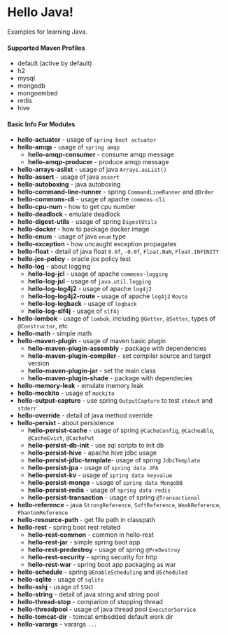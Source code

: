 # Hello Java!

Examples for learning Java.

#### Supported Maven Profiles
- default (active by default)
- h2
- mysql
- mongodb
- mongoembed
- redis
- hive

#### Basic Info For Modules
- **hello-actuator** - usage of `spring boot actuator`
- **hello-amqp** - usage of `spring amqp`
    - **hello-amqp-consumer** - consume amqp message
    - **hello-amqp-producer** - produce amqp message
- **hello-arrays-aslist** - usage of java `Arrays.asList()`
- **hello-assert** - usage of java `assert`
- **hello-autoboxing** - java autoboxing
- **hello-command-line-runner** - spring `CommandLineRunner` and `@Order`
- **hello-commons-cli** - usage of apache `commons-cli`
- **hello-cpu-num** - how to get cpu number
- **hello-deadlock** - emulate deadlock
- **hello-digest-utils** - usage of spring `DigestUtils`
- **hello-docker** - how to package docker image
- **hello-enum** - usage of java `enum` type
- **hello-exception** - how uncaught exception propagates
- **hello-float** - detail of java float `0.0f`, `-0.0f`, `Float.NaN`, `Float.INFINITY`
- **hello-jce-policy** - oracle jce policy test
- **hello-log** - about logging
    - **hello-log-jcl** - usage of apache `commons-logging`
    - **hello-log-jul** - usage of `java.util.logging`
    - **hello-log-log4j2** - usage of apache `log4j2`
    - **hello-log-log4j2-route** - usage of apache `log4j2` `Route`
    - **hello-log-logback** - usage of `logback`
    - **hello-log-slf4j** - usage of `slf4j`
- **hello-lombok** - usage of `lombok`, including `@Getter`, `@Setter`, types of `@Constructor`, etc
- **hello-math** - simple math
- **hello-maven-plugin** - usage of maven basic plugin
    - **hello-maven-plugin-assembly** - package with dependencies
    - **hello-maven-plugin-compiler** - set compiler source and target version
    - **hello-maven-plugin-jar** - set the main class
    - **hello-maven-plugin-shade** - package with dependecies
- **hello-memory-leak** - emulate memory leak
- **hello-mockito** - usage of `mockito`
- **hello-output-capture** - use spring `OutputCapture` to test `stdout` and `stderr`
- **hello-override** - detail of java method override
- **hello-persist** - about persistence
    - **hello-persist-cache** - usage of spring `@CacheConfig`, `@Cacheable`, `@CacheEvict`, `@CachePut`
    - **hello-persist-db-init** - use sql scripts to init db
    - **hello-persist-hive** - apache hive jdbc usage
    - **hello-persist-jdbc-template**- usage of spring `JdbcTemplate`
    - **hello-persist-jpa** - usage of `spring data JPA`
    - **hello-persist-kv** - usage of `spring data keyvalue`
    - **hello-persist-mongo** - usage of `spring data MongoDB`
    - **hello-persist-redis** - usage of `spring data redis`
    - **hello-persist-transaction** - usage of spring `@Transactional`
- **hello-reference** - java `StrongReference`, `SoftReference`, `WeakReference`, `PhantomReference`
- **hello-resource-path** - get file path in classpath
- **hello-rest** - spring boot rest related
    - **hello-rest-common** - common in hello-rest
    - **hello-rest-jar** - simple spring boot app
    - **hello-rest-predestroy** - usage of spring `@PreDestroy`
    - **hello-rest-security** - spring security for http
    - **hello-rest-war** - spring boot app packaging as war
- **hello-schedule** - spring `@EnableScheduling` and `@Scheduled`
- **hello-sqlite** - usage of `sqlite`
- **hello-sshj** - usage of `SSHJ`
- **hello-string** - detail of java string and string pool
- **hello-thread-stop** - comparion of stopping thread
- **hello-threadpool** - usage of java thread pool `ExecutorService`
- **hello-tomcat-dir** - tomcat embedded default work dir
- **hello-varargs** - varargs `...`
